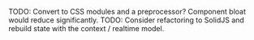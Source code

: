TODO: Convert to CSS modules and a preprocessor? Component bloat would reduce significantly.
TODO: Consider refactoring to SolidJS and rebuild state with the context / realtime model. 